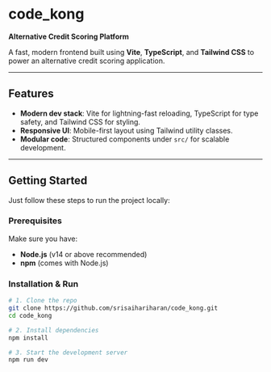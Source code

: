 # code_kong

**Alternative Credit Scoring Platform**

A fast, modern frontend built using **Vite**, **TypeScript**, and **Tailwind CSS** to power an alternative credit scoring application.

---

##  Features

- **Modern dev stack**: Vite for lightning-fast reloading, TypeScript for type safety, and Tailwind CSS for styling.
- **Responsive UI**: Mobile-first layout using Tailwind utility classes.
- **Modular code**: Structured components under `src/` for scalable development.

---

##  Getting Started

Just follow these steps to run the project locally:

### Prerequisites

Make sure you have:

- **Node.js** (v14 or above recommended)
- **npm** (comes with Node.js)

### Installation & Run

```bash
# 1. Clone the repo
git clone https://github.com/srisaihariharan/code_kong.git
cd code_kong

# 2. Install dependencies
npm install

# 3. Start the development server
npm run dev

